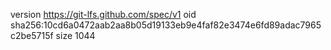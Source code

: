 version https://git-lfs.github.com/spec/v1
oid sha256:10cd6a0472aab2aa8b05d19133eb9e4faf82e3474e6fd89adac7965c2be5715f
size 1044
